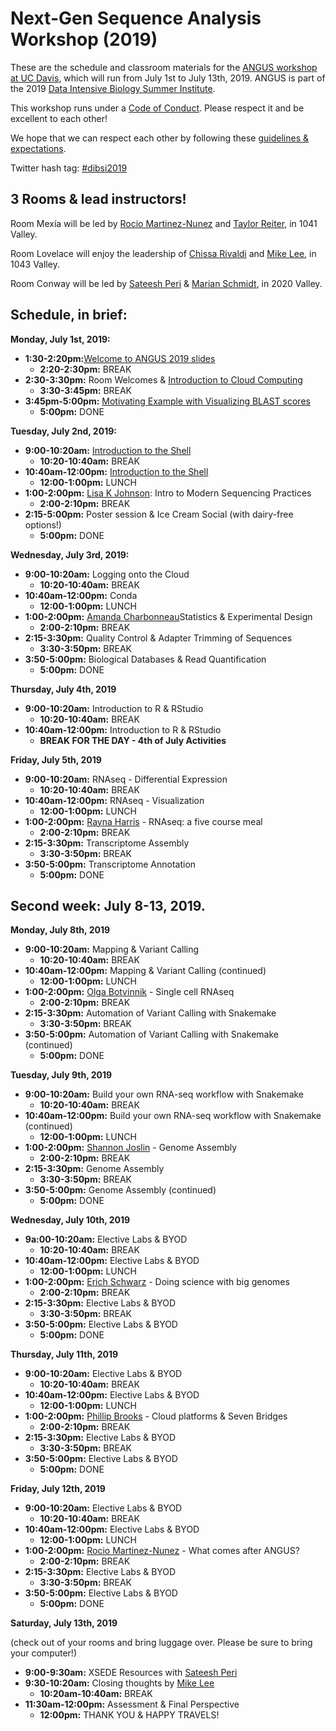 # Next-Gen Sequence Analysis Workshop (2019)

These are the schedule and classroom materials for the [ANGUS workshop at UC Davis](http://ivory.idyll.org/dibsi/ANGUS.html), which will run from July 1st to July 13th, 2019. ANGUS is part of the 2019 [Data Intensive Biology Summer Institute](http://ivory.idyll.org/dibsi/).

This workshop runs under a [Code of Conduct](code-of-conduct.html). Please respect it and be excellent to each other!  

We hope that we can respect each other by following these [guidelines & expectations](guidelines-expectations.md).

Twitter hash tag: [#dibsi2019](https://twitter.com/search?f=tweets&q=%23dibsi2019&src=typd)

## 3 Rooms & lead instructors!

Room Mexía will be led by [Rocio Martinez-Nunez](https://twitter.com/rociotmartinez?lang=en) and [Taylor Reiter](https://twitter.com/ReiterTaylor?lang=en), in 1041 Valley.

Room Lovelace will enjoy the leadership of [Chissa Rivaldi](https://twitter.com/Powerofcheez?lang=en) and [Mike Lee](https://twitter.com/AstrobioMike?lang=en), in 1043 Valley.

Room Conway will be led by [Sateesh Peri](https://twitter.com/perisateesh?lang=en) & [Marian Schmidt](https://twitter.com/micro_marian?lang=en), in 2020 Valley.

## Schedule, in brief:

**Monday, July 1st, 2019:**  

* **1:30-2:20pm:**[Welcome to ANGUS 2019 slides](http://bit.ly/2019_ANGUS_Welcome)
	* **2:20-2:30pm:** BREAK
* **2:30-3:30pm:** Room Welcomes & [Introduction to Cloud Computing](cloud_computing_intro.md)
	* **3:30-3:45pm:** BREAK
* **3:45pm-5:00pm:** [Motivating Example with Visualizing BLAST scores](cloud_computing_intro.md)
	* **5:00pm:** DONE

**Tuesday, July 2nd, 2019:**  

* **9:00-10:20am:** [Introduction to the Shell](shell_intro/index.html)
	* **10:20-10:40am:** BREAK
* **10:40am-12:00pm:** [Introduction to the Shell](shell_intro/index.html)
	* **12:00-1:00pm:** LUNCH
* **1:00-2:00pm:** [Lisa K Johnson](https://twitter.com/monsterbashseq?lang=en): Intro to Modern Sequencing Practices 
	* **2:00-2:10pm:** BREAK
* **2:15-5:00pm:** Poster session & Ice Cream Social (with dairy-free options!)
	* **5:00pm:** DONE


**Wednesday, July 3rd, 2019:**

* **9:00-10:20am:** Logging onto the Cloud
	* **10:20-10:40am:** BREAK
* **10:40am-12:00pm:** Conda
	* **12:00-1:00pm:** LUNCH
* **1:00-2:00pm:** [Amanda Charbonneau](https://twitter.com/procrastinomics?lang=en)Statistics & Experimental Design
	* **2:00-2:10pm:** BREAK
* **2:15-3:30pm:** Quality Control & Adapter Trimming of  Sequences
	* **3:30-3:50pm:** BREAK
* **3:50-5:00pm:** Biological Databases & Read Quantification 
	* **5:00pm:** DONE
	
**Thursday, July 4th, 2019**

* **9:00-10:20am:** Introduction to R & RStudio
	* **10:20-10:40am:** BREAK
* **10:40am-12:00pm:** Introduction to R & RStudio
	* **BREAK FOR THE DAY - 4th of July Activities**


**Friday, July 5th, 2019**

* **9:00-10:20am:** RNAseq - Differential Expression
	* **10:20-10:40am:** BREAK
* **10:40am-12:00pm:** RNAseq - Visualization
	* **12:00-1:00pm:** LUNCH
* **1:00-2:00pm:** [Rayna Harris](https://twitter.com/raynamharris?lang=en) - RNAseq: a five course meal
	* **2:00-2:10pm:** BREAK
* **2:15-3:30pm:** Transcriptome Assembly
	* **3:30-3:50pm:** BREAK
* **3:50-5:00pm:** Transcriptome Annotation
	* **5:00pm:** DONE



## Second week: July 8-13, 2019.

**Monday, July 8th, 2019**

* **9:00-10:20am:** Mapping & Variant Calling
	* **10:20-10:40am:** BREAK
* **10:40am-12:00pm:** Mapping & Variant Calling (continued)
	* **12:00-1:00pm:** LUNCH
* **1:00-2:00pm:** [Olga Botvinnik](https://twitter.com/olgabot?lang=en) - Single cell RNAseq
	* **2:00-2:10pm:** BREAK
* **2:15-3:30pm:** Automation of Variant Calling with Snakemake
	* **3:30-3:50pm:** BREAK
* **3:50-5:00pm:** Automation of Variant Calling with Snakemake (continued)
	* **5:00pm:** DONE


**Tuesday, July 9th, 2019**

* **9:00-10:20am:** Build your own RNA-seq workflow with Snakemake
	* **10:20-10:40am:** BREAK
* **10:40am-12:00pm:** Build your own RNA-seq workflow with Snakemake (continued)
	* **12:00-1:00pm:** LUNCH
* **1:00-2:00pm:** [Shannon Joslin](https://twitter.com/IntrprtngGnmcs?lang=en) - Genome Assembly
	* **2:00-2:10pm:** BREAK
* **2:15-3:30pm:** Genome Assembly
	* **3:30-3:50pm:** BREAK
* **3:50-5:00pm:** Genome Assembly (continued)
	* **5:00pm:** DONE



**Wednesday, July 10th, 2019**

* **9a:00-10:20am:** Elective Labs & BYOD
	* **10:20-10:40am:** BREAK
* **10:40am-12:00pm:** Elective Labs & BYOD
	* **12:00-1:00pm:** LUNCH
* **1:00-2:00pm:** [Erich Schwarz](https://twitter.com/ErichMSchwarz?lang=en) - Doing science with big genomes
	* **2:00-2:10pm:** BREAK
* **2:15-3:30pm:** Elective Labs & BYOD
	* **3:30-3:50pm:** BREAK
* **3:50-5:00pm:** Elective Labs & BYOD
	* **5:00pm:** DONE
	
	
	
**Thursday, July 11th, 2019**

* **9:00-10:20am:** Elective Labs & BYOD
	* **10:20-10:40am:** BREAK
* **10:40am-12:00pm:** Elective Labs & BYOD
	* **12:00-1:00pm:** LUNCH
* **1:00-2:00pm:** [Phillip Brooks](https://twitter.com/brooksph?lang=en) - Cloud platforms & Seven Bridges
	* **2:00-2:10pm:** BREAK
* **2:15-3:30pm:** Elective Labs & BYOD
	* **3:30-3:50pm:** BREAK
* **3:50-5:00pm:** Elective Labs & BYOD
	* **5:00pm:** DONE	
	
	
**Friday, July 12th, 2019**

* **9:00-10:20am:** Elective Labs & BYOD
	* **10:20-10:40am:** BREAK
* **10:40am-12:00pm:** Elective Labs & BYOD
	* **12:00-1:00pm:** LUNCH
* **1:00-2:00pm:** [Rocio Martinez-Nunez](https://twitter.com/rociotmartinez?lang=en) - What comes after ANGUS?
	* **2:00-2:10pm:** BREAK
* **2:15-3:30pm:** Elective Labs & BYOD
	* **3:30-3:50pm:** BREAK
* **3:50-5:00pm:** Elective Labs & BYOD
	* **5:00pm:** DONE	
	
	
**Saturday, July 13th, 2019**

(check out of your rooms and bring luggage over. Please be sure to bring your computer!)

* **9:00-9:30am:** XSEDE Resources with [Sateesh Peri](https://twitter.com/perisateesh?lang=en) 
* **9:30-10:20am:** Closing thoughts by [Mike Lee](https://twitter.com/AstrobioMike?lang=en) 
	* **10:20am-10:40am:** BREAK
* **11:30am-12:00pm:** Assessment & Final Perspective
	* **12:00pm:** THANK YOU & HAPPY TRAVELS! 
